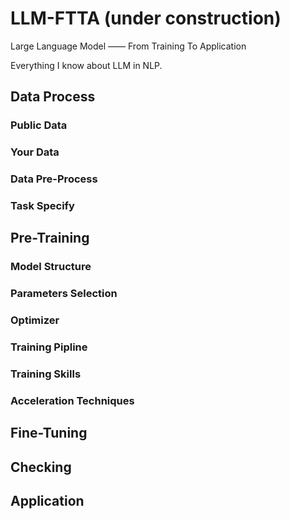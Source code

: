 # LLM-FTTA (under construction)
Large Language Model —— From Training To Application

Everything I know about LLM in NLP.
## Data Process
### Public Data
### Your Data
### Data Pre-Process
### Task Specify
## Pre-Training
### Model Structure
### Parameters Selection
### Optimizer
### Training Pipline
### Training Skills
### Acceleration Techniques
## Fine-Tuning
## Checking
## Application
